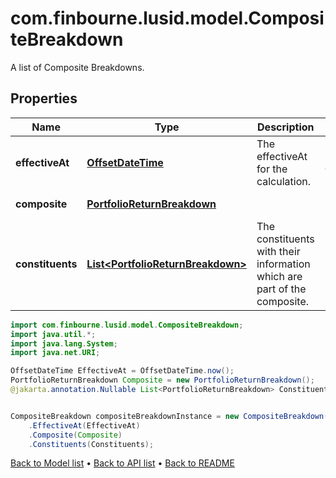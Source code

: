 # com.finbourne.lusid.model.CompositeBreakdown
A list of Composite Breakdowns.

## Properties

Name | Type | Description | Notes
------------ | ------------- | ------------- | -------------
**effectiveAt** | [**OffsetDateTime**](OffsetDateTime.md) | The effectiveAt for the calculation. | [default to OffsetDateTime]
**composite** | [**PortfolioReturnBreakdown**](PortfolioReturnBreakdown.md) |  | [optional] [default to PortfolioReturnBreakdown]
**constituents** | [**List&lt;PortfolioReturnBreakdown&gt;**](PortfolioReturnBreakdown.md) | The constituents with their information which are part of the composite. | [optional] [default to List<PortfolioReturnBreakdown>]

```java
import com.finbourne.lusid.model.CompositeBreakdown;
import java.util.*;
import java.lang.System;
import java.net.URI;

OffsetDateTime EffectiveAt = OffsetDateTime.now();
PortfolioReturnBreakdown Composite = new PortfolioReturnBreakdown();
@jakarta.annotation.Nullable List<PortfolioReturnBreakdown> Constituents = new List<PortfolioReturnBreakdown>();


CompositeBreakdown compositeBreakdownInstance = new CompositeBreakdown()
    .EffectiveAt(EffectiveAt)
    .Composite(Composite)
    .Constituents(Constituents);
```


[Back to Model list](../README.md#documentation-for-models) &#8226; [Back to API list](../README.md#documentation-for-api-endpoints) &#8226; [Back to README](../README.md)
